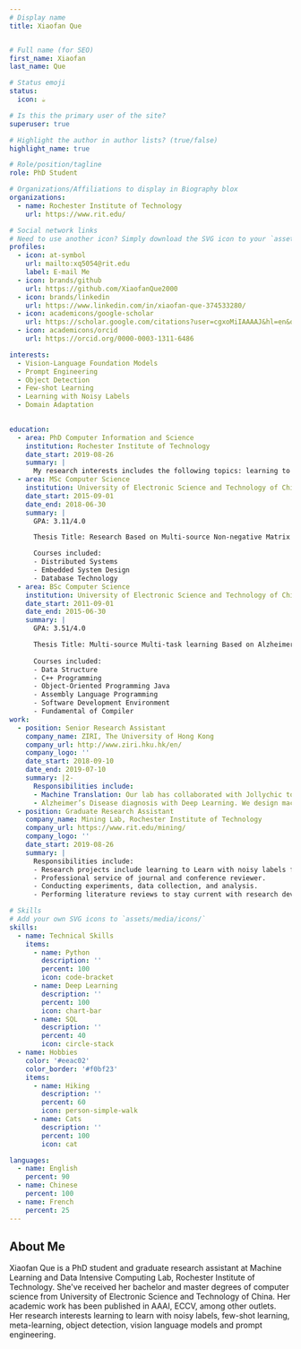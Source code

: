 ```yaml
---
# Display name
title: Xiaofan Que


# Full name (for SEO)
first_name: Xiaofan
last_name: Que

# Status emoji
status:
  icon: ☕️

# Is this the primary user of the site?
superuser: true

# Highlight the author in author lists? (true/false)
highlight_name: true

# Role/position/tagline
role: PhD Student 

# Organizations/Affiliations to display in Biography blox
organizations:
  - name: Rochester Institute of Technology
    url: https://www.rit.edu/

# Social network links
# Need to use another icon? Simply download the SVG icon to your `assets/media/icons/` folder.
profiles:
  - icon: at-symbol
    url: mailto:xq5054@rit.edu
    label: E-mail Me
  - icon: brands/github
    url: https://github.com/XiaofanQue2000
  - icon: brands/linkedin
    url: https://www.linkedin.com/in/xiaofan-que-374533280/
  - icon: academicons/google-scholar
    url: https://scholar.google.com/citations?user=cgxoMiIAAAAJ&hl=en&oi=sra
  - icon: academicons/orcid
    url: https://orcid.org/0000-0003-1311-6486

interests:
  - Vision-Language Foundation Models
  - Prompt Engineering
  - Object Detection
  - Few-shot Learning
  - Learning with Noisy Labels
  - Domain Adaptation
 

education:
  - area: PhD Computer Information and Science
    institution: Rochester Institute of Technology
    date_start: 2019-08-26
    summary: |
      My research interests includes the following topics: learning to learn with noisy labels, meta-learning, few-shot learning, object detection, PAC-Bayesian analysis. Published papers at AAAI and ECCV as first author. 
  - area: MSc Computer Science
    institution: University of Electronic Science and Technology of China
    date_start: 2015-09-01
    date_end: 2018-06-30
    summary: |
      GPA: 3.11/4.0

      Thesis Title: Research Based on Multi-source Non-negative Matrix Factorization.

      Courses included:
      - Distributed Systems
      - Embedded System Design
      - Database Technology
  - area: BSc Computer Science
    institution: University of Electronic Science and Technology of China
    date_start: 2011-09-01
    date_end: 2015-06-30
    summary: |
      GPA: 3.51/4.0

      Thesis Title: Multi-source Multi-task learning Based on Alzheimer’s Disease.
      
      Courses included:
      - Data Structure
      - C++ Programming
      - Object-Oriented Programming Java
      - Assembly Language Programming
      - Software Development Environment
      - Fundamental of Compiler
work:
  - position: Senior Research Assistant
    company_name: ZIRI, The University of Hong Kong
    company_url: http://www.ziri.hku.hk/en/
    company_logo: ''
    date_start: 2018-09-10
    date_end: 2019-07-10
    summary: |2-
      Responsibilities include:
      - Machine Translation: Our lab has collaborated with Jollychic to develop a machine translation model that integrates both production and research, involving Arabic, English, and Chinese. My responsibilities includes designing the mutul machine translation algorithm and implementation. 
      - Alzheimer’s Disease diagnosis with Deep Learning. We design machine learning algorithms to help diagnose Alzheimer’s Disease. My responsibilities includes designing novel multi-task algorithms for AD diagnosis. 
  - position: Graduate Research Assistant
    company_name: Mining Lab, Rochester Institute of Technology
    company_url: https://www.rit.edu/mining/
    company_logo: ''
    date_start: 2019-08-26
    summary: |
      Responsibilities include:
      - Research projects include learning to Learn with noisy labels for few-shot learning, source-free domain adaptation for object detection, and domain-adaptive prompt learning for cross-domain open-vocabulary object detection.
      - Professional service of journal and conference reviewer.
      - Conducting experiments, data collection, and analysis.
      - Performing literature reviews to stay current with research developments. Writing research papers, reports, or grant proposals.

# Skills
# Add your own SVG icons to `assets/media/icons/`
skills:
  - name: Technical Skills
    items:
      - name: Python
        description: ''
        percent: 100
        icon: code-bracket
      - name: Deep Learning
        description: ''
        percent: 100
        icon: chart-bar
      - name: SQL
        description: ''
        percent: 40
        icon: circle-stack
  - name: Hobbies
    color: '#eeac02'
    color_border: '#f0bf23'
    items:
      - name: Hiking
        description: ''
        percent: 60
        icon: person-simple-walk
      - name: Cats
        description: ''
        percent: 100
        icon: cat

languages:
  - name: English
    percent: 90
  - name: Chinese
    percent: 100
  - name: French
    percent: 25
---
```


## About Me

Xiaofan Que is a PhD student and graduate research assistant at Machine Learning and Data Intensive Computing Lab, Rochester Institute of Technology. She've received her bachelor and master degrees of computer science from University of Electronic Science and Technology of China. Her academic work has been published in AAAI, ECCV, among other outlets. Her research interests learning to learn with noisy labels, few-shot learning, meta-learning, object detection, vision language models and prompt engineering.
